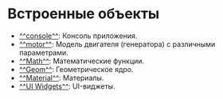 # Встроенные объекты

- [^^console^^](console/index.md): Консоль приложения.
- [^^motor^^](motor/index.md): Модель двигателя (генератора) с различными параметрами.
- [^^Math^^](Math/index.md): Математические функции.
- [^^Geom^^](`Geom/index.md): Геометрическое ядро.
- [^^Material^^](`Material/index.md): Материалы.
- [^^UI Widgets^^](`QtWidgets/index.md): UI-виджеты.
